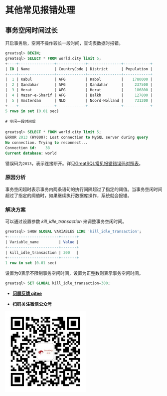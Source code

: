# 其他常见报错处理

## 事务空闲时间过长
开启事务后，空闲不操作较长一段时间，查询表数据时报错。

```sql
greatsql> BEGIN;
greatsql> SELECT * FROM world.city limit 5;
+----+----------------+-------------+---------------+------------+
| ID | Name           | CountryCode | District      | Population |
+----+----------------+-------------+---------------+------------+
|  1 | Kabul          | AFG         | Kabol         |    1780000 |
|  2 | Qandahar       | AFG         | Qandahar      |     237500 |
|  3 | Herat          | AFG         | Herat         |     186800 |
|  4 | Mazar-e-Sharif | AFG         | Balkh         |     127800 |
|  5 | Amsterdam      | NLD         | Noord-Holland |     731200 |
+----+----------------+-------------+---------------+------------+
5 rows in set (0.01 sec)

# 空闲一段时间后

greatsql> SELECT * FROM world.city limit 5;
ERROR 2013 (HY000): Lost connection to MySQL server during query
No connection. Trying to reconnect...
Connection id:    38
Current database: world
```
错误码为`2013`，表示连接断开。详见[GreatSQL常见报错错误码对照表](./12-8-1-error-code-reference.md)。

### 原因分析

事务空闲超时表示事务内两条语句的执行间隔超过了指定的阈值。当事务空闲时间超过了指定的阈值时，如果继续执行数据库操作，系统就会报错。

### 解决方案

可以通过设置参数 *kill_idle_transaction* 来调整事务空闲时间。

```sql
greatsql> SHOW GLOBAL VARIABLES LIKE 'kill_idle_transaction';
+-----------------------+-------+
| Variable_name         | Value |
+-----------------------+-------+
| kill_idle_transaction | 300   |
+-----------------------+-------+
1 row in set (0.01 sec)
```
设置为0表示不限制事务空闲时间，设置为正整数则表示事务空闲时间。

```sql
greatsql> SET GLOBAL kill_idle_transaction=300;
```

- **[问题反馈 gitee](https://gitee.com/GreatSQL/GreatSQL-Manual/issues)**

- **扫码关注微信公众号**

![greatsql-wx](../greatsql-wx.jpg)
